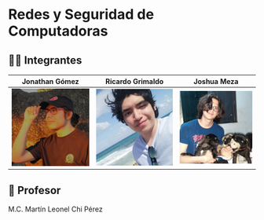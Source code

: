 # Redes y Seguridad de Computadoras

## 👨‍💻 Integrantes

|                   Jonathan Gómez                   |                 Ricardo Grimaldo                  |                   Joshua Meza                    |
| :------------------------------------------------: | :-----------------------------------------------: | :----------------------------------------------: |
| ![Member picture](./dist/img/authors/Jonathan.png) | ![Member picture](./dist/img/authors/Ricardo.png) | ![Member picture](./dist/img/authors/Joshua.png) |

## 🏫 Profesor

M.C. Martín Leonel Chi Pérez
